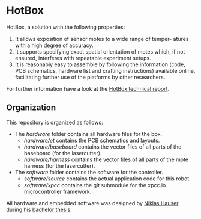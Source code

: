 # HotBox

HotBox, a solution with the following properties:

1. It allows exposition of sensor motes to a wide range of temper- atures with a high degree of accuracy.
2. It supports specifying exact spatial orientation of motes which, if not ensured, interferes with repeatable experiment setups. 
3. It is reasonably easy to assemble by following the information (code, PCB schematics, hardware list and crafting instructions) available online, facilitating further use of the platforms by other researchers.

For further information have a look at the [HotBox technical report][hotbox].

## Organization

This repository is organized as follows:

- 	The *hardware* folder contains all hardware files for the box.
	-	*hardware/et* contains the PCB schematics and layouts.
	-	*hardware/baseboard* contains the vector files of all parts of the baseboard (for the lasercutter).
	-	*hardware/harness* contains the vector files of all parts of the mote harness (for the lasercutter).
- 	The *software* folder contains the software for the controller.
	- 	*software/source* contains the actual application code for this robot.
	-	*software/xpcc* contains the git submodule for the xpcc.io microcontroller framework.

All hardware and embedded software was designed by [Niklas Hauser][hauser] during his [bachelor thesis][bachelor].

[hotbox]: techreport_on_arxiv
[hauser]: http://www.salkinium.de
[bachelor]: https://github.com/salkinium/bachelor
